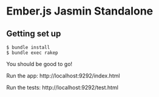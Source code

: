 # Ember.js Jasmin Standalone #

## Getting set up ##

```
$ bundle install
$ bundle exec rakep
```

You should be good to go!

Run the app:
  http://localhost:9292/index.html

Run the tests:
  http://localhost:9292/test.html
